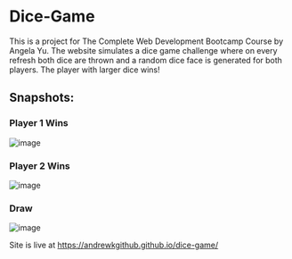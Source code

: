 # Dice-Game 

This is a project for The Complete Web Development Bootcamp Course by Angela Yu. The website simulates a dice game challenge where on every refresh both dice are thrown and a random dice face is generated for both players. The player with larger dice wins!


## Snapshots:

### Player 1 Wins
![image](https://github.com/user-attachments/assets/04c51bd1-41c5-4f1e-96ac-81ff1bdfb39f)


### Player 2 Wins
![image](https://github.com/user-attachments/assets/4ce7c188-d7cc-4274-bee5-fac9d3c04f48)


### Draw 
![image](https://github.com/user-attachments/assets/21c6ff61-3f71-47b9-bf7b-3edae87106af)


Site is live at https://andrewkgithub.github.io/dice-game/
